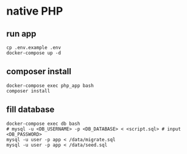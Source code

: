 # native PHP

## run app
```shell
cp .env.example .env
docker-compose up -d
```

## composer install
```shell
docker-compose exec php_app bash
composer install
```

## fill database
```shell
docker-compose exec db bash
# mysql -u <DB_USERNAME> -p <DB_DATABASE> < <script.sql> # input <DB_PASSWORD>
mysql -u user -p app < /data/migrate.sql
mysql -u user -p app < /data/seed.sql
```